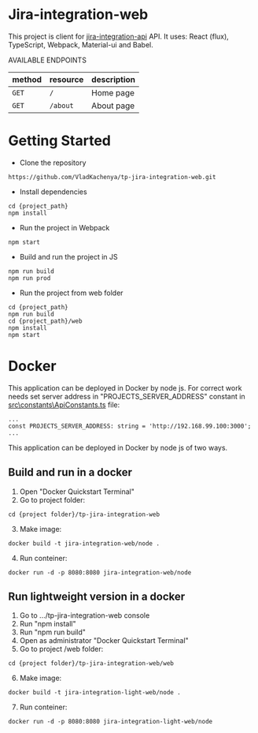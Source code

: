 # Jira-integration-web

This project is client for [jira-integration-api](https://github.com/VladKachenya/tp-jira-integration-api) API. It uses: React (flux), TypeScript,  Webpack, Material-ui and Babel.

AVAILABLE ENDPOINTS

| method             | resource         | description                                                                                    |
|:-------------------|:-----------------|:-----------------------------------------------------------------------------------------------|
| `GET`              | `/`              | Home page                                                                       |
| `GET`              | `/about`      | About page                                                                         |    

# Getting Started
- Clone the repository
```
https://github.com/VladKachenya/tp-jira-integration-web.git
```

- Install dependencies
```
cd {project_path}
npm install
```

- Run the project in Webpack
```
npm start
```

- Build and run the project in JS
```
npm run build
npm run prod
```

- Run the project from web folder
```
cd {project_path}
npm run build
cd {project_path}/web
npm install
npm start
```

# Docker
This application can be deployed in Docker by node js.
For correct work needs set server address in "PROJECTS_SERVER_ADDRESS" constant in [src\constants\ApiConstants.ts](https://github.com/VladKachenya/tp-jira-integration-web/blob/master/src/constants/ApiConstants.ts) file:

```
...
const PROJECTS_SERVER_ADDRESS: string = 'http://192.168.99.100:3000';
...
```

This application can be deployed in Docker by node js of two ways. 

## Build and run in a docker

1. Open "Docker Quickstart Terminal"
2. Go to project folder:
```
cd {project folder}/tp-jira-integration-web
```
3. Make image:
```
docker build -t jira-integration-web/node .
```
4. Run conteiner:
```
docker run -d -p 8080:8080 jira-integration-web/node
```

## Run lightweight version in a docker

1. Go to .../tp-jira-integration-web console
2. Run "npm install"
3. Run "npm run build"
4. Open as administrator "Docker Quickstart Terminal"
5. Go to project /web folder:
```
cd {project folder}/tp-jira-integration-web/web
```
6. Make image:
```
docker build -t jira-integration-light-web/node .
```
7. Run conteiner:
```
docker run -d -p 8080:8080 jira-integration-light-web/node
```
